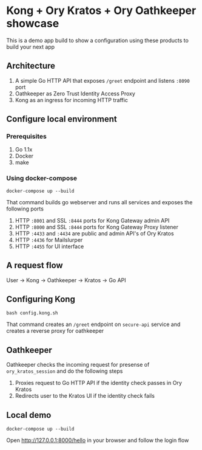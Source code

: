 # Kong + Ory Kratos + Ory Oathkeeper showcase

This is a demo app build to show a configuration using these products to build your next app

## Architecture

1. A simple Go HTTP API that exposes `/greet` endpoint and listens `:8090` port
2. Oathkeeper as Zero Trust Identity Access Proxy
3. Kong as an ingress for incoming HTTP traffic

## Configure local environment
### Prerequisites

1. Go 1.1x
2. Docker
3. make

### Using docker-compose
```
docker-compose up --build
```

That command builds go webserver and runs all services and exposes the following ports

1. HTTP `:8001` and SSL `:8444` ports for Kong Gateway admin API
2. HTTP `:8000` and SSL `:8444` ports for Kong Gateway Proxy listener
3. HTTP `:4433` and `:4434` are public and admin API's of Ory Kratos
4. HTTP `:4436` for Mailslurper
5. HTTP `:4455` for UI interface

## A request flow

User -> Kong -> Oathkeeper -> Kratos -> Go API

## Configuring Kong

```
bash config.kong.sh

```
That command creates an `/greet` endpoint on `secure-api` service and creates a reverse proxy for oathkeeper

## Oathkeeper

Oathkeeper checks the incoming request for presense of `ory_kratos_session` and do the following steps

1. Proxies request to Go HTTP API if the identity check passes in Ory Kratos
2. Redirects user to the Kratos UI if the identity check fails

## Local demo

```
docker-compose up --build
```
Open http://127.0.0.1:8000/hello in your browser and follow the login flow
